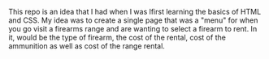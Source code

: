 This repo is an idea that I had when I was lfirst learning the basics of HTML and CSS.
My idea was to create a single page that was a "menu" for when you go visit a firearms range and are wanting to select a firearm to rent.
In it, would be the type of firearm, the cost of the rental, cost of the ammunition as well as cost of the range rental.
